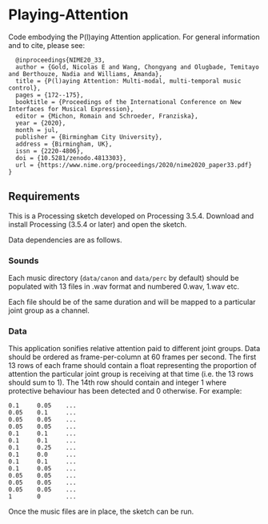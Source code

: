 # Playing-Attention
Code embodying the P(l)aying Attention application.  For general information and to cite, please see:

```
  @inproceedings{NIME20_33,
  author = {Gold, Nicolas E and Wang, Chongyang and Olugbade, Temitayo and Berthouze, Nadia and Williams, Amanda},
  title = {P(l)aying Attention: Multi-modal, multi-temporal music control},
  pages = {172--175},
  booktitle = {Proceedings of the International Conference on New Interfaces for Musical Expression},
  editor = {Michon, Romain and Schroeder, Franziska},
  year = {2020},
  month = jul,
  publisher = {Birmingham City University},
  address = {Birmingham, UK},
  issn = {2220-4806},
  doi = {10.5281/zenodo.4813303},
  url = {https://www.nime.org/proceedings/2020/nime2020_paper33.pdf}
}
```

## Requirements
This is a Processing sketch developed on Processing 3.5.4.  Download and install Processing (3.5.4 or later) and open the sketch.

Data dependencies are as follows.
### Sounds
Each music directory (`data/canon` and `data/perc` by default) should be populated with 13 files in .wav format and numbered 0.wav, 1.wav etc.

Each file should be of the same duration and will be mapped to a particular joint group as a channel.

### Data
This application sonifies relative attention paid to different joint groups.  Data should be ordered as frame-per-column at 60 frames per second.  The first 13 rows of each frame should contain a float representing the proportion of attention the particular joint group is receiving at that time (i.e. the 13 rows should sum to 1).  The 14th row should contain and integer 1 where protective behaviour has been detected and 0 otherwise.  For example:

```
0.1		0.05	...
0.05	0.1		...
0.05	0.05	...
0.05	0.05	...
0.1		0.1		...
0.1		0.1		...
0.1		0.25	...
0.1		0.0		...
0.1		0.1		...
0.1		0.05	...
0.05	0.05	...
0.05	0.05	...
0.05	0.05	...
1		0		...
```

Once the music files are in place, the sketch can be run.
